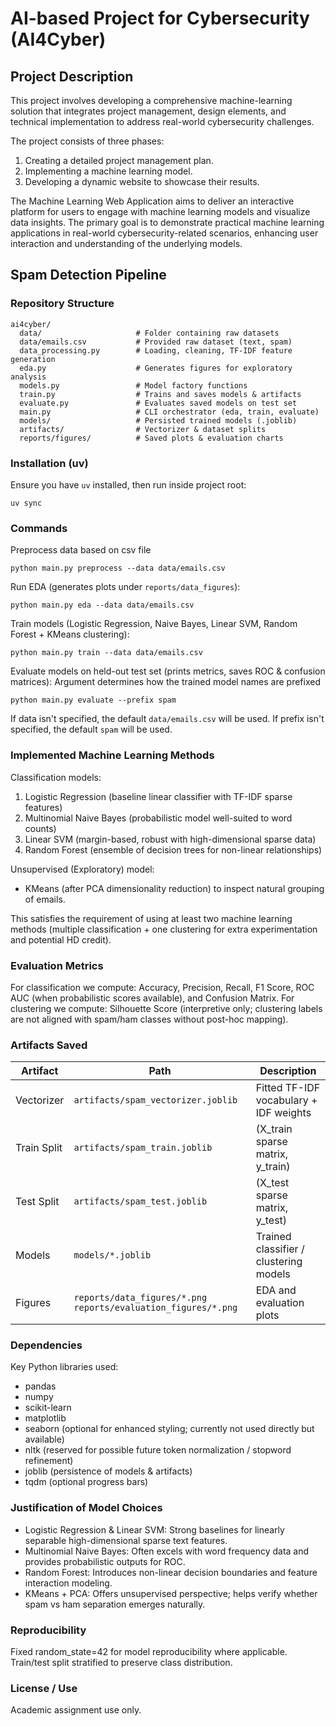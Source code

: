 # AI-based Project for Cybersecurity (AI4Cyber)

## Project Description

This project involves developing a comprehensive machine-learning solution that integrates project management, design elements, and technical implementation to address real-world cybersecurity challenges.

The project consists of three phases: 
1. Creating a detailed project management plan.
2. Implementing a machine learning model.
3. Developing a dynamic website to showcase their results.

The Machine Learning Web Application aims to deliver an interactive platform for users to engage with machine learning models and visualize data insights. The primary goal is to demonstrate practical machine learning applications in real-world cybersecurity-related scenarios, enhancing user interaction and understanding of the underlying models.

## Spam Detection Pipeline

### Repository Structure
```
ai4cyber/
  data/                     # Folder containing raw datasets
  data/emails.csv           # Provided raw dataset (text, spam)
  data_processing.py        # Loading, cleaning, TF-IDF feature generation
  eda.py                    # Generates figures for exploratory analysis
  models.py                 # Model factory functions
  train.py                  # Trains and saves models & artifacts
  evaluate.py               # Evaluates saved models on test set
  main.py                   # CLI orchestrator (eda, train, evaluate)
  models/                   # Persisted trained models (.joblib)
  artifacts/                # Vectorizer & dataset splits
  reports/figures/          # Saved plots & evaluation charts
```

### Installation (uv)
Ensure you have `uv` installed, then run inside project root:
```
uv sync
```

### Commands
Preprocess data based on csv file
```
python main.py preprocess --data data/emails.csv
```

Run EDA (generates plots under `reports/data_figures`):
```
python main.py eda --data data/emails.csv
```

Train models (Logistic Regression, Naive Bayes, Linear SVM, Random Forest + KMeans clustering):
```
python main.py train --data data/emails.csv
```

Evaluate models on held-out test set (prints metrics, saves ROC & confusion matrices):
Argument determines how the trained model names are prefixed
```
python main.py evaluate --prefix spam
```

If data isn't specified, the default `data/emails.csv` will be used.
If prefix isn't specified, the default `spam` will be used.

### Implemented Machine Learning Methods
Classification models:
1. Logistic Regression (baseline linear classifier with TF-IDF sparse features)
2. Multinomial Naive Bayes (probabilistic model well-suited to word counts)
3. Linear SVM (margin-based, robust with high-dimensional sparse data)
4. Random Forest (ensemble of decision trees for non-linear relationships)

Unsupervised (Exploratory) model:
- KMeans (after PCA dimensionality reduction) to inspect natural grouping of emails.

This satisfies the requirement of using at least two machine learning methods (multiple classification + one clustering for extra experimentation and potential HD credit).

### Evaluation Metrics
For classification we compute: Accuracy, Precision, Recall, F1 Score, ROC AUC (when probabilistic scores available), and Confusion Matrix.
For clustering we compute: Silhouette Score (interpretive only; clustering labels are not aligned with spam/ham classes without post-hoc mapping).

### Artifacts Saved
| Artifact | Path | Description |
|----------|------|-------------|
| Vectorizer | `artifacts/spam_vectorizer.joblib` | Fitted TF-IDF vocabulary + IDF weights |
| Train Split | `artifacts/spam_train.joblib` | (X_train sparse matrix, y_train) |
| Test Split | `artifacts/spam_test.joblib` | (X_test sparse matrix, y_test) |
| Models | `models/*.joblib` | Trained classifier / clustering models |
| Figures | `reports/data_figures/*.png` `reports/evaluation_figures/*.png` | EDA and evaluation plots |

### Dependencies
Key Python libraries used:
- pandas
- numpy
- scikit-learn
- matplotlib
- seaborn (optional for enhanced styling; currently not used directly but available)
- nltk (reserved for possible future token normalization / stopword refinement)
- joblib (persistence of models & artifacts)
- tqdm (optional progress bars)

### Justification of Model Choices
- Logistic Regression & Linear SVM: Strong baselines for linearly separable high-dimensional sparse text features.
- Multinomial Naive Bayes: Often excels with word frequency data and provides probabilistic outputs for ROC.
- Random Forest: Introduces non-linear decision boundaries and feature interaction modeling.
- KMeans + PCA: Offers unsupervised perspective; helps verify whether spam vs ham separation emerges naturally.

### Reproducibility
Fixed random_state=42 for model reproducibility where applicable. Train/test split stratified to preserve class distribution.

### License / Use
Academic assignment use only.
